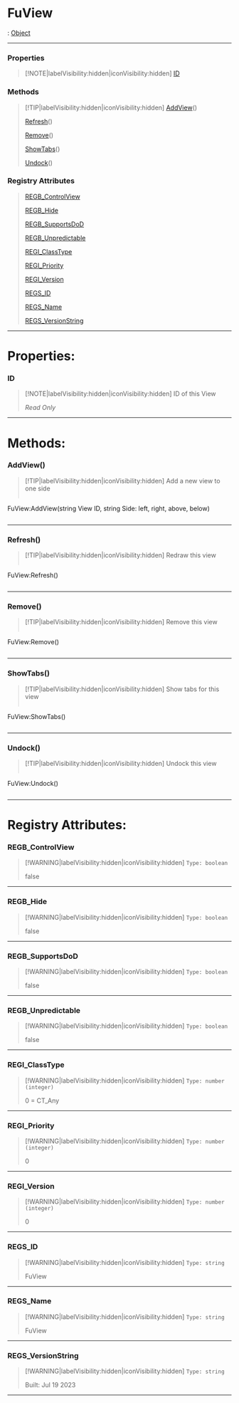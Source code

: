 # FuView
 : [Object](Object.md)
___
### Properties  
> [!NOTE|labelVisibility:hidden|iconVisibility:hidden]
> [ID](#ID)
>
### Methods  
> [!TIP|labelVisibility:hidden|iconVisibility:hidden]
> [AddView](#AddView)()
>
> [Refresh](#Refresh)()
>
> [Remove](#Remove)()
>
> [ShowTabs](#ShowTabs)()
>
> [Undock](#Undock)()
>
### Registry Attributes
> [REGB_ControlView](#REGB_ControlView)
>
> [REGB_Hide](#REGB_Hide)
>
> [REGB_SupportsDoD](#REGB_SupportsDoD)
>
> [REGB_Unpredictable](#REGB_Unpredictable)
>
> [REGI_ClassType](#REGI_ClassType)
>
> [REGI_Priority](#REGI_Priority)
>
> [REGI_Version](#REGI_Version)
>
> [REGS_ID](#REGS_ID)
>
> [REGS_Name](#REGS_Name)
>
> [REGS_VersionString](#REGS_VersionString)
>
___

# Properties: <!-- {docsify-ignore} -->

### ID
> [!NOTE|labelVisibility:hidden|iconVisibility:hidden]
> ID of this View
>
> *<span class="read_only">Read Only</span>*
>
___


# Methods: <!-- {docsify-ignore} -->

### AddView()
> [!TIP|labelVisibility:hidden|iconVisibility:hidden]
> Add a new view to one side
>
> ```php
 FuView:AddView(string View ID, string Side: left, right, above, below)
> ```
>
___

### Refresh()
> [!TIP|labelVisibility:hidden|iconVisibility:hidden]
> Redraw this view
>
> ```php
 FuView:Refresh()
> ```
>
___

### Remove()
> [!TIP|labelVisibility:hidden|iconVisibility:hidden]
> Remove this view
>
> ```php
 FuView:Remove()
> ```
>
___

### ShowTabs()
> [!TIP|labelVisibility:hidden|iconVisibility:hidden]
> Show tabs for this view
>
> ```php
 FuView:ShowTabs()
> ```
>
___

### Undock()
> [!TIP|labelVisibility:hidden|iconVisibility:hidden]
> Undock this view
>
> ```php
 FuView:Undock()
> ```
>
___


# Registry Attributes: <!-- {docsify-ignore} -->

### REGB_ControlView
> [!WARNING|labelVisibility:hidden|iconVisibility:hidden]
> `Type: boolean`
>
> false
>
___

### REGB_Hide
> [!WARNING|labelVisibility:hidden|iconVisibility:hidden]
> `Type: boolean`
>
> false
>
___

### REGB_SupportsDoD
> [!WARNING|labelVisibility:hidden|iconVisibility:hidden]
> `Type: boolean`
>
> false
>
___

### REGB_Unpredictable
> [!WARNING|labelVisibility:hidden|iconVisibility:hidden]
> `Type: boolean`
>
> false
>
___

### REGI_ClassType
> [!WARNING|labelVisibility:hidden|iconVisibility:hidden]
> `Type: number (integer)`
>
> 0 = CT_Any
>
___

### REGI_Priority
> [!WARNING|labelVisibility:hidden|iconVisibility:hidden]
> `Type: number (integer)`
>
> 0
>
___

### REGI_Version
> [!WARNING|labelVisibility:hidden|iconVisibility:hidden]
> `Type: number (integer)`
>
> 0
>
___

### REGS_ID
> [!WARNING|labelVisibility:hidden|iconVisibility:hidden]
> `Type: string`
>
> FuView
>
___

### REGS_Name
> [!WARNING|labelVisibility:hidden|iconVisibility:hidden]
> `Type: string`
>
> FuView
>
___

### REGS_VersionString
> [!WARNING|labelVisibility:hidden|iconVisibility:hidden]
> `Type: string`
>
> Built: Jul 19 2023
>
___


